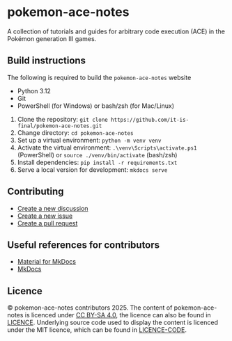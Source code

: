 # pokemon-ace-notes
A collection of tutorials and guides for arbitrary code execution (ACE) in the Pokémon generation III games.

## Build instructions
The following is required to build the `pokemon-ace-notes` website
- Python 3.12
- Git
- PowerShell (for Windows) or bash/zsh (for Mac/Linux)

1. Clone the repository: `git clone https://github.com/it-is-final/pokemon-ace-notes.git`
2. Change directory: `cd pokemon-ace-notes`
3. Set up a virtual environment: `python -m venv venv`
4. Activate the virtual environment: `.\venv\Scripts\activate.ps1` (PowerShell) or `source ./venv/bin/activate` (bash/zsh)
5. Install dependencies: `pip install -r requirements.txt`
6. Serve a local version for development: `mkdocs serve`

## Contributing
- [Create a new discussion](https://github.com/it-is-final/pokemon-ace-notes/discussions/)
- [Create a new issue](https://github.com/it-is-final/pokemon-ace-notes/issues)
- [Create a pull request](https://github.com/it-is-final/pokemon-ace-notes/pulls)

## Useful references for contributors
- [Material for MkDocs](https://squidfunk.github.io/mkdocs-material/)
- [MkDocs](https://www.mkdocs.org/)

## Licence
© pokemon-ace-notes contributors 2025.
The content of pokemon-ace-notes is licenced under [CC BY-SA 4.0](https://creativecommons.org/licenses/by-sa/4.0/?ref=chooser-v1), the licence can also be found in [LICENCE](LICENCE).
Underlying source code used to display the content is licenced under the MIT licence, which can be found in [LICENCE-CODE](LICENCE-CODE).